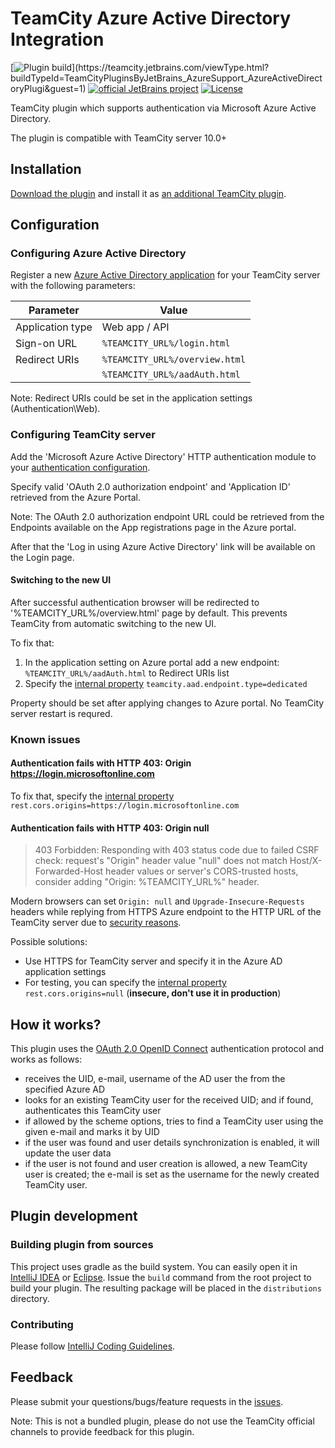 # TeamCity Azure Active Directory Integration

[![Plugin build](https://teamcity.jetbrains.com/app/rest/builds/buildType:(id:TeamCityPluginsByJetBrains_AzureSupport_AzureActiveDirectoryPlugi),branch:master/statusIcon.svg)](https://teamcity.jetbrains.com/viewType.html?buildTypeId=TeamCityPluginsByJetBrains_AzureSupport_AzureActiveDirectoryPlugi&guest=1)
[![official JetBrains project](http://jb.gg/badges/official.svg)](https://confluence.jetbrains.com/display/ALL/JetBrains+on+GitHub)
[![License](https://img.shields.io/badge/License-Apache%202.0-blue.svg)](https://opensource.org/licenses/Apache-2.0)

TeamCity plugin which supports authentication via Microsoft Azure Active Directory.

The plugin is compatible with TeamCity server 10.0+

## Installation

[Download the plugin](https://plugins.jetbrains.com/plugin/9083-azure-active-directory) and install it as [an additional TeamCity plugin](http://confluence.jetbrains.com/display/TCDL/Installing+Additional+Plugins#InstallingAdditionalPlugins-InstallingTeamCityplugins).

## Configuration

### Configuring Azure Active Directory

Register a new [Azure Active Directory application](https://docs.microsoft.com/en-us/azure/active-directory/develop/active-directory-integrating-applications#adding-an-application) for your TeamCity server with the following parameters:

| Parameter        | Value                          |
| -                | -                              |
| Application type | Web app / API                  |
| Sign-on URL      | `%TEAMCITY_URL%/login.html`    |
| Redirect URIs    | `%TEAMCITY_URL%/overview.html` |
|                  | `%TEAMCITY_URL%/aadAuth.html`  |

Note: Redirect URIs could be set in the application settings (Authentication\Web).

### Configuring TeamCity server

Add the 'Microsoft Azure Active Directory' HTTP authentication module to your [authentication configuration](http://confluence.jetbrains.com/display/TCDL/Configuring+Authentication+Settings).

Specify valid 'OAuth 2.0 authorization endpoint' and 'Application ID' retrieved from the Azure Portal.

Note: The OAuth 2.0 authorization endpoint URL could be retrieved from the Endpoints available on the App registrations page in the Azure portal.

After that the 'Log in using Azure Active Directory' link will be available on the Login page.

#### Switching to the new UI
After successful authentication browser will be redirected to '%TEAMCITY_URL%/overview.html' page by default.
This prevents TeamCity from automatic switching to the new UI.

To fix that:
 1. In the application setting on Azure portal add a new endpoint: `%TEAMCITY_URL%/aadAuth.html` to Redirect URIs list 
 2. Specify the [internal property](https://confluence.jetbrains.com/display/TCDL/Configuring+TeamCity+Server+Startup+Properties) `teamcity.aad.endpoint.type=dedicated`

Property should be set after applying changes to Azure portal.
No TeamCity server restart is requred.

### Known issues

#### Authentication fails with HTTP 403: Origin https://login.microsoftonline.com

To fix that, specify the [internal property](https://confluence.jetbrains.com/display/TCDL/Configuring+TeamCity+Server+Startup+Properties) `rest.cors.origins=https://login.microsoftonline.com`

#### Authentication fails with HTTP 403: Origin null


> 403 Forbidden: Responding with 403 status code due to failed CSRF check: request's "Origin" header value "null" does not match Host/X-Forwarded-Host header values or server's CORS-trusted hosts, consider adding "Origin: %TEAMCITY_URL%" header.

Modern browsers can set `Origin: null` and `Upgrade-Insecure-Requests` headers while replying from HTTPS Azure endpoint to the HTTP URL of the TeamCity server due to [security reasons](https://developer.mozilla.org/en-US/docs/Web/HTTP/Headers/Upgrade-Insecure-Requests).

Possible solutions:
* Use HTTPS for TeamCity server and specify it in the Azure AD application settings
* For testing, you can specify the [internal property](https://confluence.jetbrains.com/display/TCDL/Configuring+TeamCity+Server+Startup+Properties) `rest.cors.origins=null` (**insecure, don't use it in production**)

## How it works?

This plugin uses the [OAuth 2.0 OpenID Connect](https://docs.microsoft.com/en-us/azure/active-directory/develop/active-directory-protocols-openid-connect-code) authentication protocol and works as follows:
- receives the UID, e-mail, username of the AD user the from the specified Azure AD
- looks for an existing TeamCity user for the received UID; and if found, authenticates this TeamCity user
- if allowed by the scheme options, tries to find a TeamCity user using the given e-mail and marks it by UID
- if the user was found and user details synchronization is enabled, it will update the user data
- if the user is not found and user creation is allowed, a new TeamCity user is created; the e-mail is set as the username for the newly created TeamCity user.

## Plugin development

### Building plugin from sources

This project uses gradle as the build system. You can easily open it in [IntelliJ IDEA](https://www.jetbrains.com/idea/help/importing-project-from-gradle-model.html) or [Eclipse](http://gradle.org/eclipse/).
Issue the `build` command from the root project to build your plugin. The resulting package will be placed in the `distributions` directory.

### Contributing

Please follow [IntelliJ Coding Guidelines](http://www.jetbrains.org/display/IJOS/IntelliJ+Coding+Guidelines).

## Feedback

Please submit your questions/bugs/feature requests in the [issues](https://github.com/JetBrains/teamcity-azure-active-directory/issues).

Note: This is not a bundled plugin, please do not use the TeamCity official channels to provide feedback for this plugin.

